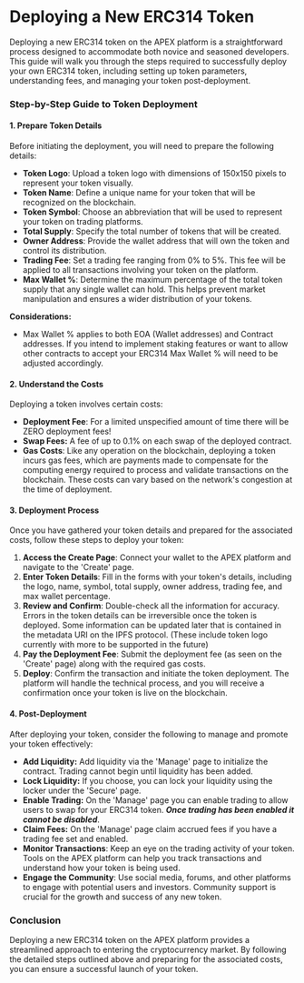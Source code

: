 # Deploying a New ERC314 Token

Deploying a new ERC314 token on the APEX platform is a straightforward process designed to accommodate both novice and seasoned developers. This guide will walk you through the steps required to successfully deploy your own ERC314 token, including setting up token parameters, understanding fees, and managing your token post-deployment.

### Step-by-Step Guide to Token Deployment

#### 1. Prepare Token Details

Before initiating the deployment, you will need to prepare the following details:

* **Token Logo**: Upload a token logo with dimensions of 150x150 pixels to represent your token visually.
* **Token Name**: Define a unique name for your token that will be recognized on the blockchain.
* **Token Symbol**: Choose an abbreviation that will be used to represent your token on trading platforms.
* **Total Supply**: Specify the total number of tokens that will be created.
* **Owner Address**: Provide the wallet address that will own the token and control its distribution.
* **Trading Fee**: Set a trading fee ranging from 0% to 5%. This fee will be applied to all transactions involving your token on the platform.
* **Max Wallet %**: Determine the maximum percentage of the total token supply that any single wallet can hold. This helps prevent market manipulation and ensures a wider distribution of your tokens.

**Considerations:**

* Max Wallet % applies to both EOA (Wallet addresses) and Contract addresses. If you intend to implement staking features or want to allow other contracts to accept your ERC314 Max Wallet % will need to be adjusted accordingly.

#### 2. Understand the Costs

Deploying a token involves certain costs:

* **Deployment Fee**: For a limited unspecified amount of time there will be ZERO deployment fees!
* **Swap Fees:** A fee of up to 0.1% on each swap of the deployed contract.
* **Gas Costs**: Like any operation on the blockchain, deploying a token incurs gas fees, which are payments made to compensate for the computing energy required to process and validate transactions on the blockchain. These costs can vary based on the network's congestion at the time of deployment.

#### 3. Deployment Process

Once you have gathered your token details and prepared for the associated costs, follow these steps to deploy your token:

1. **Access the Create Page**: Connect your wallet to the APEX platform and navigate to the 'Create' page.
2. **Enter Token Details**: Fill in the forms with your token's details, including the logo, name, symbol, total supply, owner address, trading fee, and max wallet percentage.
3. **Review and Confirm**: Double-check all the information for accuracy. Errors in the token details can be irreversible once the token is deployed. Some information can be updated later that is contained in the metadata URI on the IPFS protocol. (These include token logo currently with more to be supported in the future)
4. **Pay the Deployment Fee**: Submit the deployment fee (as seen on the 'Create' page) along with the required gas costs.
5. **Deploy**: Confirm the transaction and initiate the token deployment. The platform will handle the technical process, and you will receive a confirmation once your token is live on the blockchain.

#### 4. Post-Deployment

After deploying your token, consider the following to manage and promote your token effectively:

* **Add Liquidity:** Add liquidity via the 'Manage' page to initialize the contract. Trading cannot begin until liquidity has been added.
* **Lock Liquidity:** If you choose, you can lock your liquidity using the locker under the 'Secure' page.&#x20;
* **Enable Trading:** On the 'Manage' page you can enable trading to allow users to swap for your ERC314 token. _**Once trading has been enabled it cannot be disabled**_.
* **Claim Fees:** On the 'Manage' page claim accrued fees if you have a trading fee set and enabled.
* **Monitor Transactions**: Keep an eye on the trading activity of your token. Tools on the APEX platform can help you track transactions and understand how your token is being used.
* **Engage the Community**: Use social media, forums, and other platforms to engage with potential users and investors. Community support is crucial for the growth and success of any new token.

### Conclusion

Deploying a new ERC314 token on the APEX platform provides a streamlined approach to entering the cryptocurrency market. By following the detailed steps outlined above and preparing for the associated costs, you can ensure a successful launch of your token.
